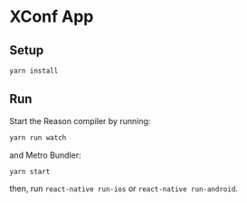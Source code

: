 # XConf App

## Setup

```bash
yarn install
```

## Run

Start the Reason compiler by running:

```bash
yarn run watch
```

and Metro Bundler:

```
yarn start
```

then, run `react-native run-ios` or `react-native run-android`.
